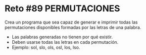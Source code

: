 # Reto #89 PERMUTACIONES

Crea un programa que sea capaz de generar e imprimir todas las permutaciones disponibles formadas por las letras de una palabra.

- Las palabras generadas no tienen por qué existir.
- Deben usarse todas las letras en cada permutación.
- Ejemplo: sol, slo, ols, osl, los, lso.
